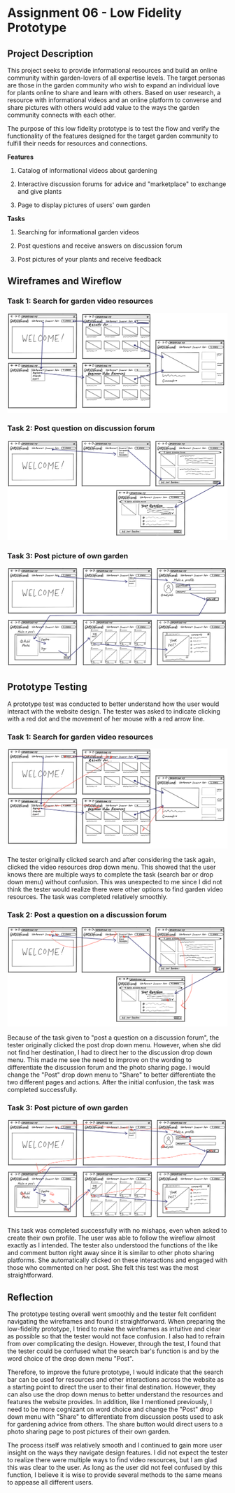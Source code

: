 # Assignment 06 - Low Fidelity Prototype

## Project Description
This project seeks to provide informational resources and build an online community within garden-lovers of all expertise levels. The target personas are those in the garden community who wish to expand an individual love for plants online to share and learn with others. Based on user research, a resource with informational videos and an online platform to converse and share pictures with others would add value to the ways the garden community connects with each other.


The purpose of this low fidelity prototype is to test the flow and verify the functionality of the features designed for the target garden community to fulfill their needs for resources and connections.

**Features**


1. Catalog of informational videos about gardening


2. Interactive discussion forums for advice and "marketplace" to exchange and give plants


3. Page to display pictures of users' own garden


**Tasks**


1. Searching for informational garden videos 


2. Post questions and receive answers on discussion forum


3. Post pictures of your plants and receive feedback


## Wireframes and Wireflow


### Task 1: Search for garden video resources
![Wireflow1](Wireflow_1.PNG)


### Task 2: Post question on discussion forum
![Wireflow2](Wireflow_2.PNG)


### Task 3: Post picture of own garden
![Wireflow3](Wireflow_3.PNG)


## Prototype Testing

A prototype test was conducted to better understand how the user would interact with the website design. The tester was asked to indicate clicking with a red dot and the movement of her mouse with a red arrow line. 


### Task 1: Search for garden video resources
![Prototype1](Prototype_1.PNG)


The tester originally clicked search and after considering the task again, clicked the video resources drop down menu. This showed that the user knows there are multiple ways to complete the task (search bar or drop down menu) without confusion. This was unexpected to me since I did not think the tester would realize there were other options to find garden video resources. The task was completed relatively smoothly.


### Task 2: Post a question on a discussion forum
![Prototype2](Prototype_2.PNG)


Because of the task given to "post a question on a discussion forum", the tester originally clicked the post drop down menu. However, when she did not find her destination, I had to direct her to the discussion drop down menu. This made me see the need to improve on the wording to differentiate the discussion forum and the photo sharing page. I would change the "Post" drop down menu to "Share" to better differentiate the two different pages and actions. After the initial confusion, the task was completed successfully.


### Task 3: Post picture of own garden
![Prototype3](Prototype_3.PNG)


This task was completed successfully with no mishaps, even when asked to create their own profile. The user was able to follow the wireflow almost exactly as I intended. The tester also understood the functions of the like and comment button right away since it is similar to other photo sharing platforms. She automatically clicked on these interactions and engaged with those who commented on her post. She felt this test was the most straightforward.


## Reflection
The prototype testing overall went smoothly and the tester felt confident navigating the wireframes and found it straightforward. When preparing the low-fidelity prototype, I tried to make the wireframes as intuitive and clear as possible so that the tester would not face confusion. I also had to refrain from over complicating the design. However, through the test, I found that the tester could be confused what the search bar's function is and by the word choice of the drop down menu "Post". 


Therefore, to improve the future prototype, I would indicate that the search bar can be used for resources and other interactions across the website as a starting point to direct the user to their final destination. However, they can also use the drop down menus to better understand the resources and features the website provides. In addition, like I mentioned previously, I need to be more cognizant on word choice and change the "Post" drop down menu with "Share" to differentiate from discussion posts used to ask for gardening advice from others. The share button would direct users to a photo sharing page to post pictures of their own garden. 


The process itself was relatively smooth and I continued to gain more user insight on the ways they navigate design features. I did not expect the tester to realize there were multiple ways to find video resources, but I am glad this was clear to the user. As long as the user did not feel confused by this function, I believe it is wise to provide several methods to the same means to appease all different users.

